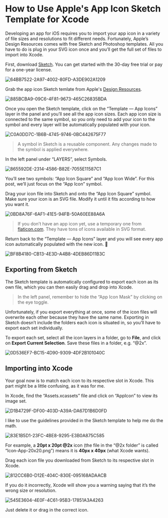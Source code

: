 # How to Use Apple's App Icon Sketch Template for Xcode

Developing an app for iOS requires you to import your app icon in a variety of file sizes and resolutions to fit different needs. Fortunately, Apple’s Design Resources comes with free Sketch and Photoshop templates. All you have to do is plug in your SVG icon once and you’ll get the full set of files to import into Xcode.

First, download [Sketch](https://www.sketch.com/). You can get started with the 30-day free trial or pay for a one-year license.

![64BB7522-2A97-4002-80FD-A3DE902A1209](https://user-images.githubusercontent.com/13254616/169708168-09b0e292-e821-48cf-87f9-0eca16a073af.png)

Grab the app icon Sketch temlate from Apple's [Design Resources](https://developer.apple.com/design/resources/).

![885BCBA9-09C6-4F81-9673-465C26835BDA](https://user-images.githubusercontent.com/13254616/169708191-f1b28bbe-c12e-431e-ba1a-03094d7bd7c6.png)

Once you open the Sketch template, click on the “Template — App Icons” layer in the panel and you’ll see all the app icon sizes. Each app icon size is connected to the same symbol, so you only need to add your icon to the symbol and every layer will be automatically populated with your icon.

![C0A0DD7C-1B6B-4745-9746-0BC442675F77](https://user-images.githubusercontent.com/13254616/169708202-65aca4be-b089-4de3-91db-31ad3a9ed24e.png)

> A symbol in Sketch is a reusable component. Any changes made to the symbol is applied everywhere.

In the left panel under “LAYERS”, select Symbols.

![865592DE-2314-4586-B82E-7055E11587C1](https://user-images.githubusercontent.com/13254616/169708219-a9136faf-e5c8-47f2-a4d1-47cd5b2c4640.png)

You’ll see two symbols: “App Icon Square” and “App Icon Wide”. For this post, we’ll just focus on the “App Icon” symbol.

Drag your icon file into Sketch and onto the “App Icon Square” symbol. Make sure your icon is an SVG file. Modify it until it fits according to how you want it.

![0BD8A76F-6AF1-41E5-94FB-50A60EE88A6A](https://user-images.githubusercontent.com/13254616/169708246-e338d0e8-30b3-4e9b-8563-ec2fc33e86e6.png)

> If you don’t have an app icon yet, use a temporary one from [flaticon.com](https://www.flaticon.com/). They have tons of icons available in SVG format.

Return back to the “Template — App Icons” layer and you will see every app icon automatically populated with the new icon. 🎉

![BF8B4180-CB13-4E3D-A4B8-4DEB86D11B3C](https://user-images.githubusercontent.com/13254616/169708269-89a9daa6-ad29-4f0d-a2bf-0ba460091c1b.png)

## Exporting from Sketch

The Sketch template is automatically configured to export each icon as its own file, which you can then easily drag and drop into Xcode.

> In the left panel, remember to hide the “App Icon Mask” by clicking on the eye toggle.

Unfortunately, if you export everything at once, some of the icon files will overwrite each other because they have the same name. Exporting in Sketch doesn’t include the folders each icon is situated in, so you’ll have to export each set individually.

To export each set, select all the icon layers in a folder, go to **File**, and click on **Export Current Selection**. Save these files in a folder, e.g. “@2x”.

![0D536EF7-BC15-4D90-9309-4DF2B101040C](https://user-images.githubusercontent.com/13254616/169708317-cc48c252-a222-4f8d-8705-c0ff73a49593.png)

## Importing into Xcode

Your goal now is to match each icon to its respective slot in Xcode. This part might be a little confusing, as it was for me.

In Xcode, find the “Assets.xcassets” file and click on “AppIcon” to view its image set.

![D1B4729F-DF00-403D-A39A-DA67D1B6D0FD](https://user-images.githubusercontent.com/13254616/169708341-b57cc32c-a72d-4bc2-8190-355e17bb84b3.png)

I like to use the guidelines provided in the Sketch template to help me do the math.

![83E1B5D1-23FC-4BE8-9295-E3B0A875C585](https://user-images.githubusercontent.com/13254616/169708371-f4b50512-ca6f-4835-a66f-1cd5c8862bb3.png)

For example, a **20pt x 20pt @2x** icon (the file in the “@2x folder” is called “Icon-App-20x20.png”) means it is **40px x 40px** (what Xcode wants).

Drag each icon file you downloaded from Sketch to its respective slot in Xcode.

![812CC6B0-D12E-404C-830E-095168ADAACB](https://user-images.githubusercontent.com/13254616/169708416-e9b6da68-85aa-4db0-8564-a06a621ae9cf.png)

If you do it incorrectly, Xcode will show you a warning saying that it’s the wrong size or resolution.

![545E3604-4E0F-4C61-95B3-17851A3A4263](https://user-images.githubusercontent.com/13254616/169708429-cf5ea3d1-06ad-4d05-9d0a-b0e2cef1c5ce.png)

Just delete it or drag in the correct icon.
